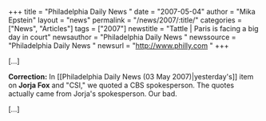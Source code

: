 +++
title = "Philadelphia Daily News "
date = "2007-05-04"
author = "Mika Epstein"
layout = "news"
permalink = "/news/2007/:title/"
categories = ["News", "Articles"]
tags = ["2007"]
newstitle = "Tattle | Paris is facing a big day in court"
newsauthor = "Philadelphia Daily News "
newssource = "Philadelphia Daily News "
newsurl = "http://www.philly.com "
+++

[...]

**Correction:** In [[Philadelphia Daily News (03 May 2007)|yesterday's]] item on **Jorja Fox** and "CSI," we quoted a CBS spokesperson. The quotes actually came from Jorja's spokesperson. Our bad.

[...]